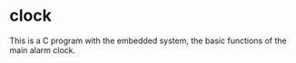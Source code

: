 # clock
This is a C program with the embedded system, the basic functions of the main alarm clock.

